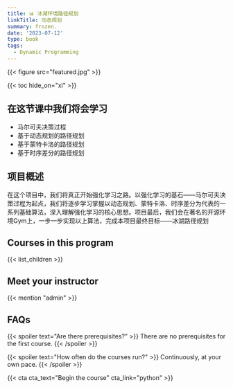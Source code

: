 ```yaml
---
title: 📊 冰湖环境路径规划
linkTitle: 动态规划
summary: frozen.
date: '2023-07-12'
type: book
tags:
  - Dynamic Programming
---
```


{{< figure src="featured.jpg" >}}

{{< toc hide_on="xl" >}}

## 在这节课中我们将会学习

- 马尔可夫决策过程
- 基于动态规划的路径规划
- 基于蒙特卡洛的路径规划
- 基于时序差分的路径规划

## 项目概述

在这个项目中，我们将真正开始强化学习之路。以强化学习的基石——马尔可夫决策过程为起点，我们将逐步学习掌握以动态规划、蒙特卡洛、时序差分为代表的一系列基础算法，深入理解强化学习的核心思想。项目最后，我们会在著名的开源环境Gym上，一步一步实现以上算法，完成本项目最终目标——冰湖路径规划

## Courses in this program

{{< list_children >}}

## Meet your instructor

{{< mention "admin" >}}

## FAQs

{{< spoiler text="Are there prerequisites?" >}}
There are no prerequisites for the first course.
{{< /spoiler >}}

{{< spoiler text="How often do the courses run?" >}}
Continuously, at your own pace.
{{< /spoiler >}}

{{< cta cta_text="Begin the course" cta_link="python" >}}
